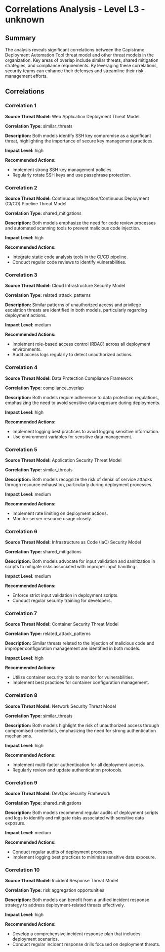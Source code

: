 # Correlations Analysis - Level L3 - unknown

## Summary

The analysis reveals significant correlations between the Capistrano Deployment Automation Tool threat model and other threat models in the organization. Key areas of overlap include similar threats, shared mitigation strategies, and compliance requirements. By leveraging these correlations, security teams can enhance their defenses and streamline their risk management efforts.

## Correlations

### Correlation 1

**Source Threat Model:** Web Application Deployment Threat Model

**Correlation Type:** similar_threats

**Description:** Both models identify SSH key compromise as a significant threat, highlighting the importance of secure key management practices.

**Impact Level:** high

**Recommended Actions:**
- Implement strong SSH key management policies.
- Regularly rotate SSH keys and use passphrase protection.

### Correlation 2

**Source Threat Model:** Continuous Integration/Continuous Deployment (CI/CD) Pipeline Threat Model

**Correlation Type:** shared_mitigations

**Description:** Both models emphasize the need for code review processes and automated scanning tools to prevent malicious code injection.

**Impact Level:** high

**Recommended Actions:**
- Integrate static code analysis tools in the CI/CD pipeline.
- Conduct regular code reviews to identify vulnerabilities.

### Correlation 3

**Source Threat Model:** Cloud Infrastructure Security Model

**Correlation Type:** related_attack_patterns

**Description:** Similar patterns of unauthorized access and privilege escalation threats are identified in both models, particularly regarding deployment actions.

**Impact Level:** medium

**Recommended Actions:**
- Implement role-based access control (RBAC) across all deployment environments.
- Audit access logs regularly to detect unauthorized actions.

### Correlation 4

**Source Threat Model:** Data Protection Compliance Framework

**Correlation Type:** compliance_overlap

**Description:** Both models require adherence to data protection regulations, emphasizing the need to avoid sensitive data exposure during deployments.

**Impact Level:** high

**Recommended Actions:**
- Implement logging best practices to avoid logging sensitive information.
- Use environment variables for sensitive data management.

### Correlation 5

**Source Threat Model:** Application Security Threat Model

**Correlation Type:** similar_threats

**Description:** Both models recognize the risk of denial of service attacks through resource exhaustion, particularly during deployment processes.

**Impact Level:** medium

**Recommended Actions:**
- Implement rate limiting on deployment actions.
- Monitor server resource usage closely.

### Correlation 6

**Source Threat Model:** Infrastructure as Code (IaC) Security Model

**Correlation Type:** shared_mitigations

**Description:** Both models advocate for input validation and sanitization in scripts to mitigate risks associated with improper input handling.

**Impact Level:** medium

**Recommended Actions:**
- Enforce strict input validation in deployment scripts.
- Conduct regular security training for developers.

### Correlation 7

**Source Threat Model:** Container Security Threat Model

**Correlation Type:** related_attack_patterns

**Description:** Similar threats related to the injection of malicious code and improper configuration management are identified in both models.

**Impact Level:** high

**Recommended Actions:**
- Utilize container security tools to monitor for vulnerabilities.
- Implement best practices for container configuration management.

### Correlation 8

**Source Threat Model:** Network Security Threat Model

**Correlation Type:** similar_threats

**Description:** Both models highlight the risk of unauthorized access through compromised credentials, emphasizing the need for strong authentication mechanisms.

**Impact Level:** high

**Recommended Actions:**
- Implement multi-factor authentication for all deployment access.
- Regularly review and update authentication protocols.

### Correlation 9

**Source Threat Model:** DevOps Security Framework

**Correlation Type:** shared_mitigations

**Description:** Both models recommend regular audits of deployment scripts and logs to identify and mitigate risks associated with sensitive data exposure.

**Impact Level:** medium

**Recommended Actions:**
- Conduct regular audits of deployment processes.
- Implement logging best practices to minimize sensitive data exposure.

### Correlation 10

**Source Threat Model:** Incident Response Threat Model

**Correlation Type:** risk aggregation opportunities

**Description:** Both models can benefit from a unified incident response strategy to address deployment-related threats effectively.

**Impact Level:** high

**Recommended Actions:**
- Develop a comprehensive incident response plan that includes deployment scenarios.
- Conduct regular incident response drills focused on deployment threats.

